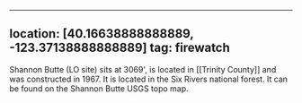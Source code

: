 
---
location: [40.16638888888889, -123.37138888888889]
tag: firewatch
---

Shannon Butte (LO site) sits at 3069', is located in [[Trinity County]] and was constructed in 1967. It is located in the Six Rivers national forest. It can be found on the Shannon Butte USGS topo map.
